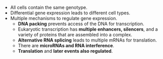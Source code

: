 - All cells contain the same genotype.
- Differential gene expression leads to different cell types.
- Multiple mechanisms to regulate gene expression.
	- **DNA packing** prevents access of the DNA for transcription.
	- Eukaryotic transcription has **multiple enhancers, silencers**, and a variety of proteins that are assembled into a complex.
	- **Alternative RNA splicing** leads to multiple mRNAs for translation.
	- There are **microRNAs and RNA interference**.
	- **Translation** and **later events also regulated**.